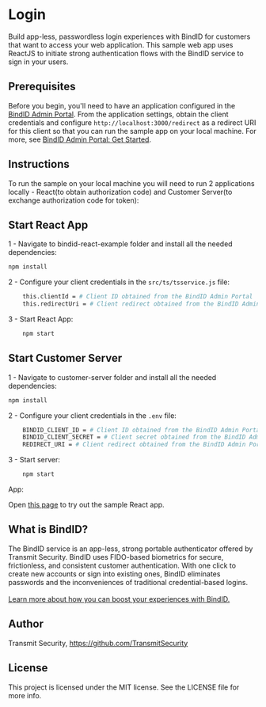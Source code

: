 # Login

Build app-less, passwordless login experiences with BindID for customers that want to access your web application. This sample web app uses ReactJS to initiate strong authentication flows with the BindID service to sign in your users.

## Prerequisites

Before you begin, you'll need to have an application configured in the [BindID Admin Portal](https://admin.bindid-sandbox.io/console/#/applications). From the application settings, obtain the client credentials and configure `http://localhost:3000/redirect` as a redirect URI for this client so that you can run the sample app on your local machine. For more, see [BindID Admin Portal: Get Started](https://developer.bindid.io/docs/guides/admin_portal/topics/getStarted/get_started_admin_portal).

## Instructions

To run the sample on your local machine you will need to run 2 applications locally - React(to obtain authorization code) and Customer Server(to exchange authorization code for token):

## Start React App

1 - Navigate to bindid-react-example folder and install all the needed dependencies:

```bash
npm install
```

2 - Configure your client credentials in the `src/ts/tsservice.js` file:

```bash
    this.clientId = # Client ID obtained from the BindID Admin Portal
    this.redirectUri = # Client redirect obtained from the BindID Admin Portal
```

3 - Start React App:

```bash
    npm start
```

## Start Customer Server

1 - Navigate to customer-server folder and install all the needed dependencies:

```bash
npm install
```

2 - Configure your client credentials in the `.env` file:

```bash
    BINDID_CLIENT_ID = # Client ID obtained from the BindID Admin Portal
    BINDID_CLIENT_SECRET = # Client secret obtained from the BindID Admin Portal
    REDIRECT_URI = # Client redirect obtained from the BindID Admin Portal
```

3 - Start server:

```bash
    npm start
```

App:

Open [this page](http://localhost:3000) to try out the sample React app.

## What is BindID?

The BindID service is an app-less, strong portable authenticator offered by Transmit Security. BindID uses FIDO-based biometrics for secure, frictionless, and consistent customer authentication. With one click to create new accounts or sign into existing ones, BindID eliminates passwords and the inconveniences of traditional credential-based logins.<br><br>
[Learn more about how you can boost your experiences with BindID.](https://www.transmitsecurity.com/developer)

## Author

Transmit Security, https://github.com/TransmitSecurity

## License

This project is licensed under the MIT license. See the LICENSE file for more info.
